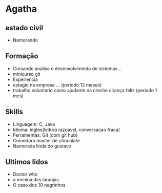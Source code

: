 # Agatha  

## estado civil
- Namorando  

## Formação
- Cursando analise e desenvolvimento de sistemas...  
- minicurso git  
- Experiencia  
- estagio na empresa ... (periodo 12 meses)  
- trabalho voluntario como ajudante na creche criança feliz (periodo 1 mes)  

## Skills  
- Linguagem: C, Java  
- Idioma: ingles(leitura razoavel, conversacao fraca)  
- Ferramentas: Git (com git hub)  
- Comedora master de chocolate  
- Namorada linda do gustavo  

## Ultimos lidos  
- Doctor who
- a menina das laranjas  
- O caso dos 10 negrinhos   

